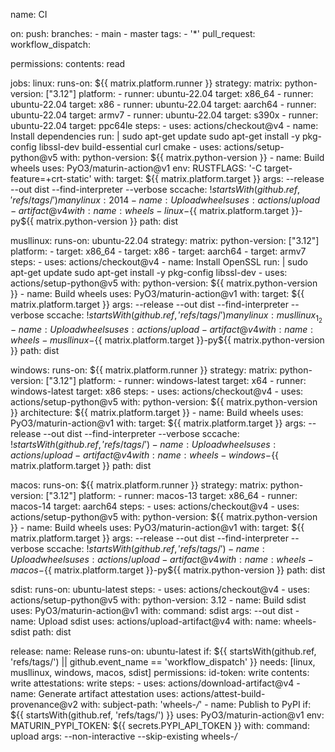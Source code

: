 name: CI

on:
  push:
    branches:
      - main
      - master
    tags:
      - '*'
  pull_request:
  workflow_dispatch:

permissions:
  contents: read

jobs:
  linux:
    runs-on: ${{ matrix.platform.runner }}
    strategy:
      matrix:
        python-version: ["3.12"]
        platform:
          - runner: ubuntu-22.04
            target: x86_64
          - runner: ubuntu-22.04
            target: x86
          - runner: ubuntu-22.04
            target: aarch64
          - runner: ubuntu-22.04
            target: armv7
          - runner: ubuntu-22.04
            target: s390x
          - runner: ubuntu-22.04
            target: ppc64le
    steps:
      - uses: actions/checkout@v4
      - name: Install dependencies
        run: |
          sudo apt-get update
          sudo apt-get install -y pkg-config libssl-dev build-essential curl cmake
      - uses: actions/setup-python@v5
        with:
          python-version: ${{ matrix.python-version }}
      - name: Build wheels
        uses: PyO3/maturin-action@v1
        env:
          RUSTFLAGS: '-C target-feature=+crt-static'
        with:
          target: ${{ matrix.platform.target }}
          args: --release --out dist --find-interpreter --verbose
          sccache: ${{ !startsWith(github.ref, 'refs/tags/') }}
          manylinux: 2014
      - name: Upload wheels
        uses: actions/upload-artifact@v4
        with:
          name: wheels-linux-${{ matrix.platform.target }}-py${{ matrix.python-version }}
          path: dist

  musllinux:
    runs-on: ubuntu-22.04
    strategy:
      matrix:
        python-version: ["3.12"]
        platform:
          - target: x86_64
          - target: x86
          - target: aarch64
          - target: armv7
    steps:
      - uses: actions/checkout@v4
      - name: Install OpenSSL
        run: |
          sudo apt-get update
          sudo apt-get install -y pkg-config libssl-dev
      - uses: actions/setup-python@v5
        with:
          python-version: ${{ matrix.python-version }}
      - name: Build wheels
        uses: PyO3/maturin-action@v1
        with:
          target: ${{ matrix.platform.target }}
          args: --release --out dist --find-interpreter --verbose
          sccache: ${{ !startsWith(github.ref, 'refs/tags/') }}
          manylinux: musllinux_1_2
      - name: Upload wheels
        uses: actions/upload-artifact@v4
        with:
          name: wheels-musllinux-${{ matrix.platform.target }}-py${{ matrix.python-version }}
          path: dist

  windows:
    runs-on: ${{ matrix.platform.runner }}
    strategy:
      matrix:
        python-version: ["3.12"]
        platform:
          - runner: windows-latest
            target: x64
          - runner: windows-latest
            target: x86
    steps:
      - uses: actions/checkout@v4
      - uses: actions/setup-python@v5
        with:
          python-version: ${{ matrix.python-version }}
          architecture: ${{ matrix.platform.target }}
      - name: Build wheels
        uses: PyO3/maturin-action@v1
        with:
          target: ${{ matrix.platform.target }}
          args: --release --out dist --find-interpreter --verbose
          sccache: ${{ !startsWith(github.ref, 'refs/tags/') }}
      - name: Upload wheels
        uses: actions/upload-artifact@v4
        with:
          name: wheels-windows-${{ matrix.platform.target }}
          path: dist

  macos:
    runs-on: ${{ matrix.platform.runner }}
    strategy:
      matrix:
        python-version: ["3.12"]
        platform:
          - runner: macos-13
            target: x86_64
          - runner: macos-14
            target: aarch64
    steps:
      - uses: actions/checkout@v4
      - uses: actions/setup-python@v5
        with:
          python-version: ${{ matrix.python-version }}
      - name: Build wheels
        uses: PyO3/maturin-action@v1
        with:
          target: ${{ matrix.platform.target }}
          args: --release --out dist --find-interpreter --verbose
          sccache: ${{ !startsWith(github.ref, 'refs/tags/') }}
      - name: Upload wheels
        uses: actions/upload-artifact@v4
        with:
          name: wheels-macos-${{ matrix.platform.target }}-py${{ matrix.python-version }}
          path: dist

  sdist:
    runs-on: ubuntu-latest
    steps:
      - uses: actions/checkout@v4
      - uses: actions/setup-python@v5
        with:
          python-version: 3.12
      - name: Build sdist
        uses: PyO3/maturin-action@v1
        with:
          command: sdist
          args: --out dist
      - name: Upload sdist
        uses: actions/upload-artifact@v4
        with:
          name: wheels-sdist
          path: dist

  release:
    name: Release
    runs-on: ubuntu-latest
    if: ${{ startsWith(github.ref, 'refs/tags/') || github.event_name == 'workflow_dispatch' }}
    needs: [linux, musllinux, windows, macos, sdist]
    permissions:
      id-token: write
      contents: write
      attestations: write
    steps:
      - uses: actions/download-artifact@v4
      - name: Generate artifact attestation
        uses: actions/attest-build-provenance@v2
        with:
          subject-path: 'wheels-*/*'
      - name: Publish to PyPI
        if: ${{ startsWith(github.ref, 'refs/tags/') }}
        uses: PyO3/maturin-action@v1
        env:
          MATURIN_PYPI_TOKEN: ${{ secrets.PYPI_API_TOKEN }}
        with:
          command: upload
          args: --non-interactive --skip-existing wheels-*/*

